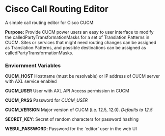 # Cisco Call Routing Editor

A simple call routing editor for Cisco CUCM

**Purpose:** Provide CUCM power users an easy to user interface to modify the calledPartyTransformationMasks for a set of Translation Patterns in CUCM. Sites or services that might need routing changes can be assigned as Translation Patterns, and possible destinations can be assigned as calledPartyTransformationMasks.

### Enviornment Variables
**CUCM_HOST** Hostname (must be resolvable) or IP address of CUCM server with AXL service enabled

**CUCM_USER** User with AXL API Access permission in CUCM

**CUCM_PASS** Password for *CUCM_USER*

**CUCM_VERSION** Major version of CUCM (i.e. 12.5, 12.0). *Defaults to 12.5*

**SECRET_KEY**: Secret of random characters for password hashing

**WEBUI_PASSWORD**: Password for the 'editor' user in the web UI